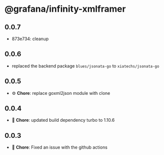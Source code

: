 # @grafana/infinity-xmlframer

## 0.0.7

- 873e734: cleanup

## 0.0.6

- replaced the backend package `blues/jsonata-go` to `xiatechs/jsonata-go`

## 0.0.5

- ⚙️ **Chore**: replace goxml2json module with clone

## 0.0.4

- 🐛 **Chore**: updated build dependency turbo to 1.10.6

## 0.0.3

- 🐛 **Chore**: Fixed an issue with the github actions
